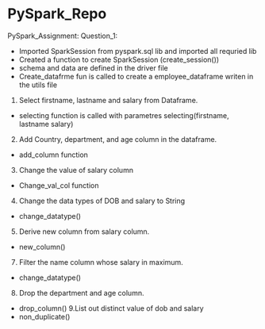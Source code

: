 # PySpark_Repo
PySpark_Assignment:
Question_1:
-	Imported SparkSession from pyspark.sql lib and imported all requried lib
-	Created a function to create SparkSession (create_session())
-	schema and data are defined in the driver file 
-	Create_datafrme fun is called to create a employee_dataframe writen in the utils file
1.	Select firstname, lastname and salary from Dataframe.
-	selecting function is called with parametres selecting(firstname, lastname salary)
2.	Add Country, department, and age column in the dataframe.
-	add_column function
3.	Change the value of salary column
-	Change_val_col function
4.	Change the data types of DOB and salary to String
- change_datatype()
5.	Derive new column from salary column.
-	new_column()
7.	Filter the name column whose salary in maximum.
-	change_datatype()
8.	Drop the department and age column.
- drop_column()
9.List out distinct value of dob and salary
-	non_duplicate()

